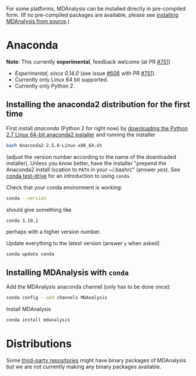 For some platforms, MDAnalysis can be installed directly in pre-compiled form. (If no pre-compiled packages are available, please see [installing MDAnalysis from source](Install).)

# Anaconda
**Note**: This currently **experimental**, feedback welcome (at PR [#751](/MDAnalysis/mdanalysis/issues/751))
* *Experimental, since 0.14.0* (see issue [#608](/MDAnalysis/mdanalysis/issues/608) with PR [#751](/MDAnalysis/mdanalysis/issues/751)).
* Currently only Linux 64 bit supported.
* Currently only Python 2.

## Installing the anaconda2 distribution for the first time
First install *anaconda* (Python 2 for right now) by [downloading the Python 2.7 Linux 64-bit anaconda2 installer](https://www.continuum.io/downloads#_unix) and running the installer
```bash
bash Anaconda2-2.5.0-Linux-x86_64.sh
```
(adjust the version number according to the name of the downloaded installer). Unless you know better, have the installer "prepend the Anaconda2 install location to `PATH` in your ~/.bashrc" (answer *yes*). See [conda test-drive](http://conda.pydata.org/docs/test-drive.html) for an introduction to using `conda`.

Check that your conda environment is working:
```bash
conda --version
```
should give something like 
```
conda 3.19.1
```
perhaps with a higher version number.

Update everything to the latest version (answer `y` when asked)
```bash
conda update conda
```

## Installing MDAnalysis with `conda`
Add the MDAnalysis anaconda channel (only has to be done once):
```bash
conda config --add channels MDAnalysis
```

Install MDAnalysis
```bash
conda install mdanalysis
```



# Distributions
Some [third-party repositories](Downloads#binary-distributions) might have binary packages of MDAnalysis but we are not currently making any binary packages available.


